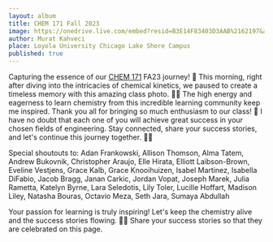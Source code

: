 ```yaml
---
layout: album
title: CHEM 171 Fall 2023
image: https://onedrive.live.com/embed?resid=B3E14F83403D3AAB%2162197&authkey=%21ADE2fvIOvIFOdog&width=4032&height=3024
author: Murat Kahveci
place: Loyola University Chicago Lake Shore Campus
published: true
---
```

Capturing the essence of our [CHEM 171](/hsm) FA23 journey! 📸 This morning, right after diving into the intricacies of chemical kinetics, we paused to create a timeless memory with this amazing class photo. 🧪💡 The high energy and eagerness to learn chemistry from this incredible learning community keep me inspired. Thank you all for bringing so much enthusiasm to our class! 🌟 I have no doubt that each one of you will achieve great success in your chosen fields of engineering. Stay connected, share your success stories, and let's continue this journey together. 🚀✨

Special shoutouts to:
Adan Frankowski, Allison Thomson, Alma Tatem, Andrew Bukovnik, Christopher Araujo, Elle Hirata, Elliott Laibson-Brown, Eveline Vestjens, Grace Kalb, Grace Knooihuizen, Isabel Martinez, Isabella DiFabio, Jacob Bragg, Janan Carkic, Jordan Vopat, Joseph Marek, Julia Rametta, Katelyn Byrne, Lara Seledotis, Lily Toler, Lucille Hoffart, Madison Liley, Natasha Bouras, Octavio Meza, Seth Jara, Sumaya Abdullah

Your passion for learning is truly inspiring! Let's keep the chemistry alive and the success stories flowing. 💙🔬 Share your success stories so that they are celebrated on this page.

